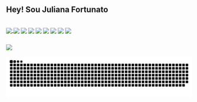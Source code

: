 ## Hey! Sou Juliana Fortunato 


<a href="https://github.com/anuraghazra/github-readme-stats" align="center">
  <img align="center" src="https://github-readme-stats.vercel.app/api?username=JulianaFortunato&count_private=true&show_icons=true&theme=discord_old_blurple" />
</a>

<div style='display: inline-block' ><br>
 <img align="center" src="https://img.shields.io/badge/PowerBI-F2C811?style=for-the-badge&logo=Power%20BI&logoColor=white"/>
 <img align="center" src="https://img.shields.io/badge/Microsoft%20SQL%20Server-CC2927?style=for-the-badge&logo=microsoft%20sql%20server&logoColor=white"/> 
 <img align="center" src="https://img.shields.io/badge/DATADOG-632CA6?style=for-the-badge&logo=datadog&logoColor=white"/>
 <img align="center" src="https://img.shields.io/badge/Figma-F24E1E?style=for-the-badge&logo=figma&logoColor=white"/>
 <img align="center" src="https://img.shields.io/badge/axios-671ddf?&style=for-the-badge&logo=axios&logoColor=white"/>
 <img align="center" src="https://img.shields.io/badge/C-00599C?style=for-the-badge&logo=c&logoColor=white"/>
 <img align="center" src="https://img.shields.io/badge/JavaScript-323330?style=for-the-badge&logo=javascript&logoColor=F7DF1E"/>  
 <img align="center" src="https://img.shields.io/badge/Python-FFD43B?style=for-the-badge&logo=python&logoColor=blue"/>  
</div>

##

<div>
  <a href="https://www.linkedin.com/in/juliana-fortunato-006b56190/"><img src="https://img.shields.io/badge/LinkedIn-0077B5?style=for-the-badge&logo=linkedin&logoColor=white"></a>
</div>

![Snake animation](https://github.com/JulianaFortunato/JulianaFortunato/blob/output/github-contribution-grid-snake.svg)
